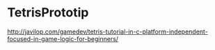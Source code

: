 # TetrisPrototip

http://javilop.com/gamedev/tetris-tutorial-in-c-platform-independent-focused-in-game-logic-for-beginners/
